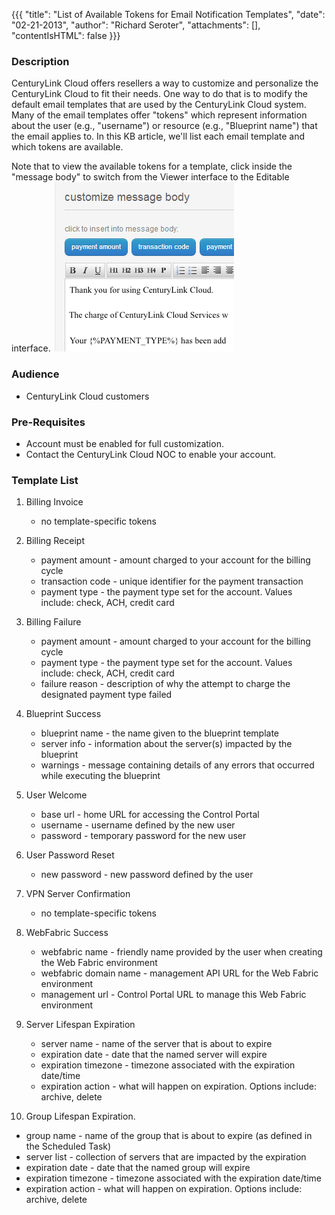 {{{
  "title": "List of Available Tokens for Email Notification Templates",
  "date": "02-21-2013",
  "author": "Richard Seroter",
  "attachments": [],
  "contentIsHTML": false
}}}

### Description
CenturyLink Cloud offers resellers a way to customize and personalize the CenturyLink Cloud to fit their needs. One way to do that is to modify the default email templates that are used by the CenturyLink Cloud system. Many of the email templates offer "tokens" which represent information about the user (e.g., "username") or resource (e.g., "Blueprint name") that the email applies to. In this KB article, we'll list each email template and which tokens are available.

Note that to view the available tokens for a template, click inside the "message body" to switch from the Viewer interface to the Editable interface.
![Notification Templates](../images/email-token-templates.png)

### Audience
* CenturyLink Cloud customers

### Pre-Requisites
* Account must be enabled for full customization.
* Contact the CenturyLink Cloud NOC to enable your account.

### Template List
1. Billing Invoice
   * no template-specific tokens

2. Billing Receipt
   * payment amount - amount charged to your account for the billing cycle
   * transaction code - unique identifier for the payment transaction
   * payment type - the payment type set for the account. Values include: check, ACH, credit card

3. Billing Failure
   * payment amount - amount charged to your account for the billing cycle
   * payment type - the payment type set for the account. Values include: check, ACH, credit card
   * failure reason - description of why the attempt to charge the designated payment type failed

4. Blueprint Success
   * blueprint name - the name given to the blueprint template
   * server info - information about the server(s) impacted by the blueprint
   * warnings - message containing details of any errors that occurred while executing the blueprint

5. User Welcome
   * base url - home URL for accessing the Control Portal
   * username - username defined by the new user
   * password - temporary password for the new user

6. User Password Reset
   * new password - new password defined by the user

7. VPN Server Confirmation
   * no template-specific tokens

8. WebFabric Success
   * webfabric name - friendly name provided by the user when creating the Web Fabric environment
   * webfabric domain name - management API URL for the Web Fabric environment
   * management url - Control Portal URL to manage this Web Fabric environment

9. Server Lifespan Expiration
   * server name - name of the server that is about to expire
   * expiration date - date that the named server will expire
   * expiration timezone - timezone associated with the expiration date/time
   * expiration action - what will happen on expiration. Options include: archive, delete

10. Group Lifespan Expiration.
   * group name - name of the group that is about to expire (as defined in the Scheduled Task)
   * server list - collection of servers that are impacted by the expiration
   * expiration date - date that the named group will expire
   * expiration timezone - timezone associated with the expiration date/time
   * expiration action - what will happen on expiration. Options include: archive, delete
